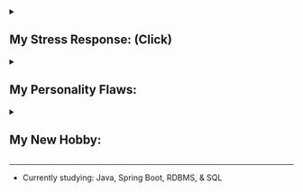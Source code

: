 
<details>
<summary><h2>My Stress Response: (Click)</h2></summary>

Fawning is a complex trauma response developed from prolonged high conflict interpersonal relationships. It was recently added to the better-known Fight, Flight, & Freeze responses. Australia has adopted the 4-F model [(Infographic_1)](https://drive.google.com/file/d/12sHj0vrb2jOfzkrxC2eArEfjoHh4Z-Mo/view?usp=sharing).

This anxiety disorder always prioritizes de-escalating conflicts without asserting power or controlling others' behaviors. It primarily involves being compliant and quickly adapting to the demands of others. It also encompasses de-escalating other people's conflicts even if not involved personally to feel safe <sup>[[#]](https://www.verywellmind.com/fawning-fear-response-7377238#toc-examples-of-fawning:~:text=Becoming%20involved%20in%20conflict%20in%20an%20attempt%20to%20de%2Descalate%2C%20even%20if%20you%20are%20not%20involved%20in%20the%20situation)</sup>. *([#] symbol denotes URL reference.)*

**My de-escalation behaviors**

<table>
  <tr>
    <td><b>Highly adaptive</b></td>
    <td>No strong opinion. Quickly change preferences & behaviors to fit in with others. <a href="https://gist.github.com/hanjustin/49592b8a77eea475ff1b2bba09dbd124#file-criticisms-reaction-history-md">(My examples)</a></td>
  </tr>
  <tr>
    <td><b>Receptive to feedback</b></td>
    <td>Respond to criticism with praise, admiration, or apology <sup><a href="https://www.morethanquirky.com.au/fawning-the-danger-of-people-pleasing/#:~:text=Respond%20to%20criticism%20with%20apology%2C%20praise%2C%20or%20admiration">[#]</a>
</sup>.</td>
  </tr>
  <tr>
    <td><b>Peacemaker</b></td>
    <td>Going out of my way to make others happy or meet their needs <sup><a href="https://innerbalanceaz.com/blog/what-is-the-fawning-trauma-response#:~:text=Makes%20themselves%20as,fulfill%20someone%E2%80%99s%20request">[#]</a>
</sup>. <br><a href="https://gist.github.com/hanjustin/46476b1ea1fd16158c2df50b28b98802#file-giving-feedback-to-others-md">(My examples)</a></td>
  </tr>
  <tr>
    <td><b>Empathic listening</b></td>
    <td>Use social cues to figure out what others want and say it in a way they want to hear to de-escalate conflict <sup><a href="https://www.counselingandmediationok.com/blog/fawning-as-a-response-to-trauma#:~:text=present%20themselves%20as%20non%2Dthreatening%20by%20saying%20what%20the%20threatening%20person%20wants%20to%20hear%20or%20acting%20in%20a%20way%20that%20might%20lessen%20the%20chance%20that%20the%20threatening%20person%20will%20harm%20them">[#]</a>
</sup>. Even sometimes de-escalate conflicts of others by noticing their different assumptions or interpretations of a word</td>
  </tr>
  <tr>
    <td><b>Emphasize commonalities over differences</b></td>
    <td>Identify common ground and work towards the goal by discussing priorities and trade-offs of different approaches.</td>
  </tr>
</table>
</details>

<details>
<summary><h2>My Personality Flaws:</h2></summary>

Fawning behaviors are rarely perceived as problematic as they look like socially engaging behaviors <sup>[[#]](https://www.verywellmind.com/fawning-fear-response-7377238#:~:text=For%20example%2C%20a%20child%20who%20is%20fawning%20in%20school%20is%20often%20labeled%20as%20%E2%80%9Chelpful%2C%E2%80%9D%20%E2%80%9Cconsiderate%2C%E2%80%9D%20or%20%E2%80%9Ca%20delight%20to%20have%20in%20class.%E2%80%9D%20Teachers%20might%20not%20even%20realize%20they%20are%20reinforcing%20a%20fear%20response.)</sup>. However, this comes at a great cost: self-identity <sup>[[#]](https://www.charliehealth.com/post/is-fawning-a-trauma-response-what-you-need-to-know#:~:text=Some%20key%20signs,or%20authentic%20self)</sup>. So I'm terrible at:

* Self-advocacy for fear of upsetting others. (Speaking up for myself. Confidently assert my rights, needs, & preferences.)
* Saying 'No' and setting boundaries.

My entangled internal problems are causing me to primarily use fawn responses, so I have additional problems which need to be addressed [(Infographic_2)](/resources/infographics/FawnStuck.jpg). After seeing a psychologist, I can now say 'No' a lot better, but it is still unnatural for me. I will seek additional therapies to untangle my internal problems and improve my self-advocacy.

</details>


<details>
<summary><h2>My New Hobby:</h2></summary>

* Watch videos about how psychologists interpret & resolve interpersonal conflicts.
* Workout everyday at ${\textbf{\color{purple} Planet Fitness }}$. 💪 <br>
Haven't exercised my whole life, so in my rehab stage. 😛<br>
Fitness coach said: "You are weaker than a 1st grader or someone in his 80s. I've helped many people with weak bodies, but I have not seen a body like this before. It's a miracle how you are still functioning."


<div>
    <img src="/resources/img/Aug_2023.PNG" width="130">
    <img src="/resources/img/Oct_2023.PNG" width="130">
    <img src="/resources/img/Dec_2023.PNG" width="130">
    <img src="/resources/img/Feb_2024.PNG" width="130">
</div>

</details>

---

* Currently studying: Java, Spring Boot, RDBMS, & SQL

<!--
- 👯 I’m looking to collaborate on ...
- 🤔 I’m looking for help with ...
- 💬 Ask me about ...
- 📫 How to reach me: ...
- 😄 Pronouns: ...
- ⚡ Fun fact: ...
-->

